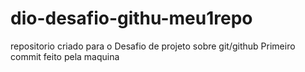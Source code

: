 # dio-desafio-githu-meu1repo
repositorio criado para o Desafio de projeto sobre git/github
Primeiro commit feito pela maquina 
